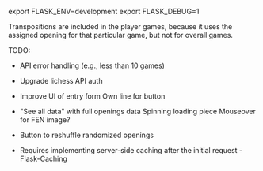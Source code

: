 export FLASK_ENV=development
export FLASK_DEBUG=1



Transpositions are included in the player games, because it uses the assigned opening for that particular game, but not for overall games.

TODO:

- API error handling (e.g., less than 10 games)
- Upgrade lichess API auth
- Improve UI of entry form
    Own line for button

- "See all data" with full openings data
    Spinning loading piece
    Mouseover for FEN image?

- Button to reshuffle randomized openings
- Requires implementing server-side caching after the initial request - Flask-Caching